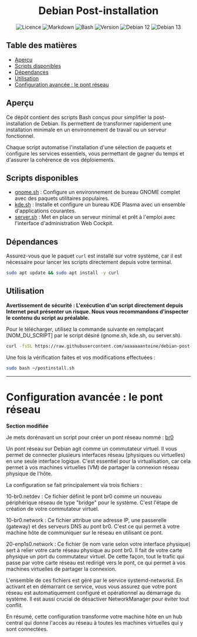 <div align="center">

 # Debian Post-installation
 
  ![Licence](https://img.shields.io/badge/licence-GPL--3.0-blue) ![Markdown](https://img.shields.io/badge/Format-Markdown-000000?logo=markdown&logoColor=white) ![Bash](https://img.shields.io/badge/langue-Bash-4EAA25?style=flat&logo=gnubash&logoColor=white) ![Version](https://img.shields.io/badge/version-1.0.1-informational) ![Debian 12](https://img.shields.io/badge/OS-Debian%2012%20(Bookworm)-A80030?logo=debian&logoColor=white) ![Debian 13](https://img.shields.io/badge/OS-Debian%2013%20(Trixie)-A80030?logo=debian&logoColor=white)
  
</div>

## Table des matières
- [Aperçu](https://github.com/aaaaaaantoine/debian-post-install/tree/main?tab=readme-ov-file#aper%C3%A7u)
- [Scripts disponibles](https://github.com/aaaaaaantoine/debian-post-install/tree/main?tab=readme-ov-file#scripts-disponibles)
- [Dépendances](https://github.com/aaaaaaantoine/debian-post-install/tree/main?tab=readme-ov-file#d%C3%A9pendances)
- [Utilisation](https://github.com/aaaaaaantoine/debian-post-install/tree/main?tab=readme-ov-file#utilisation)
- [Configuration avancée : le pont réseau](https://github.com/aaaaaaantoine/debian-post-install/tree/main?tab=readme-ov-file#configuration-avanc%C3%A9e--le-pont-r%C3%A9seau)

## Aperçu

Ce dépôt contient des scripts Bash conçus pour simplifier la post-installation de Debian. Ils permettent de transformer rapidement une installation minimale en un environnement de travail ou un serveur fonctionnel.

Chaque script automatise l'installation d'une sélection de paquets et configure les services essentiels, vous permettant de gagner du temps et d'assurer la cohérence de vos déploiements.

## Scripts disponibles

* [gnome.sh](https://github.com/aaaaaaantoine/debian-post-install/blob/main/gnome.sh) : Configure un environnement de bureau GNOME complet avec des paquets utilitaires populaires.
* [kde.sh](https://github.com/aaaaaaantoine/debian-post-install/blob/main/kde.sh) : Installe et configure un bureau KDE Plasma avec un ensemble d'applications courantes.
* [server.sh](https://github.com/aaaaaaantoine/debian-post-install/blob/main/server.sh) : Met en place un serveur minimal et prêt à l'emploi avec l'interface d'administration Web Cockpit.

## Dépendances

Assurez-vous que le paquet `curl` est installé sur votre système, car il est nécessaire pour lancer les scripts directement depuis votre terminal.

```sh
sudo apt update && sudo apt install -y curl
```

## Utilisation
**Avertissement de sécurité : L'exécution d'un script directement depuis Internet peut présenter un risque. Nous vous recommandons d'inspecter le contenu du script au préalable.**

Pour le télécharger, utilisez la commande suivante en remplaçant [NOM_DU_SCRIPT] par le script désiré (gnome.sh, kde.sh, ou server.sh).

```sh
curl -fsSL https://raw.githubusercontent.com/aaaaaaantoine/debian-post-install/main/[NOM_DU_SCRIPT] -o ~/postinstall.sh
```

Une fois la vérification faites et vos modifications effectuées :
```sh
sudo bash ~/postinstall.sh
```

---

# Configuration avancée : le pont réseau

**Section modifiée**

Je mets dorénavant un script pour créer un pont réseau nommé : [br0](br0.sh)

Un pont réseau sur Debian agit comme un commutateur virtuel. Il vous permet de connecter plusieurs interfaces réseau (physiques ou virtuelles) en une seule interface logique. C'est essentiel pour la virtualisation, car cela permet à vos machines virtuelles (VM) de partager la connexion réseau physique de l'hôte.

La configuration se fait principalement via trois fichiers :

10-br0.netdev : Ce fichier définit le pont br0 comme un nouveau périphérique réseau de type "bridge" pour le système. C'est l'étape de création de votre commutateur virtuel.

10-br0.network : Ce fichier attribue une adresse IP, une passerelle (gateway) et des serveurs DNS au pont br0. C'est ce qui permet à votre machine hôte de communiquer sur le réseau en utilisant ce pont.

20-enp1s0.network : Ce fichier (le nom varie selon votre interface physique) sert à relier votre carte réseau physique au pont br0. Il fait de votre carte physique un port du commutateur virtuel. De cette façon, tout le trafic qui passe par votre carte réseau est redirigé vers le pont, ce qui permet à vos machines virtuelles de partager la connexion.

L'ensemble de ces fichiers est géré par le service systemd-networkd. En activant et en démarrant ce service, vous vous assurez que votre pont réseau est automatiquement configuré et opérationnel au démarrage du système. Il est aussi crucial de désactiver NetworkManager pour éviter tout conflit.

En résumé, cette configuration transforme votre machine hôte en un hub central qui donne l'accès au réseau à toutes les machines virtuelles qui y sont connectées.

